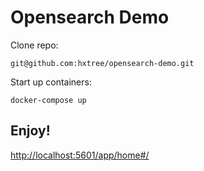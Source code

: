 # Opensearch Demo

Clone repo:
```
git@github.com:hxtree/opensearch-demo.git
```

Start up containers:
```
docker-compose up
```

## Enjoy!

[http://localhost:5601/app/home#/](http://localhost:5601/app/home#/)